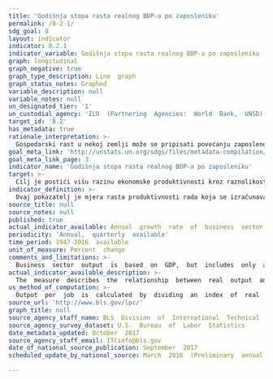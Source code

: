 ```yaml
---
title: 'Godišnja stopa rasta realnog BDP-a po zaposleniku'
permalink: /8-2-1/
sdg_goal: 8
layout: indicator
indicator: 8.2.1
indicator_variable: Godišnja stopa rasta realnog BDP-a po zaposleniku
graph: longitudinal
graph_negative: true
graph_type_description: Line  graph
graph_status_notes: Graphed
variable_description: null
variable_notes: null
un_designated_tier: '1'
un_custodial_agency: 'ILO  (Partnering  Agencies:  World  Bank,  UNSD)'
target_id: '8.2'
has_metadata: true
rationale_interpretation: >-
  Gospodarski rast u nekoj zemlji može se pripisati povećanju zaposlenosti ili u prosjeku povećanoj produktivnosti onih koji su zaposleni. Posljednji efekt može se opisati kroz statistiku produktivnosti rada i samim time predstavlja ključnu mjeru ekonomskog i tržišnog učinka na tržištu rada.
goal_meta_link: 'http://unstats.un.org/sdgs/files/metadata-compilation/Metadata-Goal-8.pdf'
goal_meta_link_page: 3
indicator_name: 'Godišnja stopa rasta realnog BDP-a po zaposleniku'
target: >-
  Cilj je postići višu razinu ekonomske produktivnosti kroz raznolikost, tehnološki napredak i inovacije, s naglaskom na sektore s visokom dodanom vrijednošću i radno intezivnim sektorima.
indicator_definition: >-
  Ovaj pokazatelj je mjera rasta produktivnosti rada koja se izračunava stavljajući u omjer bruto domaći proizvod (BDP) u stalnim cijenama prethodne godine i ukupnu zaposlenost. Zaposlenost obuhvaća sve osobe koje obavljaju neku proizvodnu aktivnost u okviru proizvodne granice nacionalnih računa.
source_title: null
source_notes: null
published: true
actual_indicator_available: Annual  growth  rate  of  business  sector  output  per  job
periodicity: 'Annual,  quarterly  available'
time_period: 1947-2016  available
unit_of_measure: Percent  change
comments_and_limitations: >-
  Business  sector  output  is  based  on  GDP,  but  includes  only  a  subset  of  the  goods  and  services  included  in  GDP.  The  business  sector  comprises  about  75  percent  of  GDP  since  it  must  exclude  those  portions  of  the  economy  for  which  productivity  measures  cannot  be  constructed.  General  government,  the  output  of  the  employees  of  nonprofit  institutions  and  private  households,  and  the  rental  value  of  owner-occupied  real  estate  are  excluded.
actual_indicator_available_description: >-
  The  measure  describes  the  relationship  between  real  output  and  one  measure  of  labor  input  involved  in  its  production.  Measures  of  growth  in  output  per  job  show  the  changes  from  period  to  period  in  the  amount  of  goods  and  services  produced  per  job.  They  reflect  the  joint  effects  of  many  influences,  including  changes  in  technology;  capital  investment;  level  of  output;  utilization  of  capacity,  energy,  and  materials;  the  organization  of  production;  managerial  skill;  and  the  characteristics  and  effort  of  the  work  force.
us_method_of_computation: >-
  Output  per  job  is  calculated  by  dividing  an  index  of  real  output  by  an  index  of  the  number  of  jobs  of  all  persons,  including  employees,  proprietors,  and  unpaid  family  workers.
source_url: 'http://www.bls.gov/lpc/'
graph_title: null
source_agency_staff_name: BLS  Division  of  International  Technical  Cooperation  staff
source_agency_survey_dataset: U.S.  Bureau  of  Labor  Statistics
date_metadata_updated: October  2017
source_agency_staff_email: ITCinfo@bls.gov
date_of_national_source_publication: September  2017
scheduled_update_by_national_source: March  2018  (Preliminary  annual  data  published  February  2018)  

---
```

